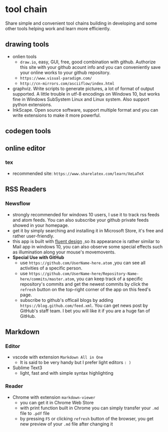 # tool chain
Share simple and convenient tool chains building in developing and some other tools helping work and learn more efficiently.

## drawing tools
- onlien tools
  - ```draw.io```, easy, GUI, free, good combination with github. Authorize this site with your github acount info and you can conveniently save your online works to your github repository.
  - ```https://www.visual-paradigm.com/```
  - ```http://cn-mirrors.com/asciiflow/index.html```
- graphviz. Write scripts to generate pictures, a lot of format of output supported. A little trouble in utf-8 encodings on Windows 10, but works fine in Windows SubSystem Linux and Linux system. Also support python extensions.
- InkScape. Open source software, support multiple format and you can write extensions to make it more powerful.

## codegen tools


## online editor
### tex
- recommended site: ```https://www.sharelatex.com/learn/XeLaTeX```

## RSS Readers
### Newsflow
- strongly recommended for windows 10 users, I use it to track rss feeds and atom feeds. You can also subscribe your github private feeds showed in your homepage. 
- get it by simply searching and installing it in Microsoft Store, it's free and rather user-friendly.
- this app is built with [fluent design](https://fluent.microsoft.com/) ,so its appearance is rather similar to Mail app in windows 10, you can also observe some special effects such as illumination along your mouse's movemovents.
- **Special Use with GitHub**
  - use `https://github.com/UserName-here.atom` ,you can see all activities of a specific person.
  - use `https://github.com/UserName-here/Repository-Name-here/commits/master.atom`, you can keep track of a specific repository's commits and get the newest commits by click the `refresh` button on the top-right corner of the app on this feed's page.
  - subscribe to github's officail blogs by adding `https://blog.github.com/feed.xml`. You can get news post by GitHub's staff team. I bet you will like it if you are a huge fan of GitHub.

## Markdown
### Editor
- vscode with extension `Markdown All in One`
  - It is said to be very handy but I prefer light editors `: )`
- Sublime Text3
  - light, fast and with simple syntax highlighting

### Reader
- Chrome with extension `markdown-viewer` 
  - you can get it in Chrome Web Store 
  - with print function built in Chrome you can simply transfer your `.md` file to `.pdf` file
  - by pressing `F5` or clicking `refresh` button of the browser, you get new preview of your `.md` file after changing it


